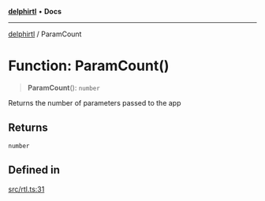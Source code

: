 [**delphirtl**](../README.md) • **Docs**

***

[delphirtl](../globals.md) / ParamCount

# Function: ParamCount()

> **ParamCount**(): `number`

Returns the number of parameters passed to the app

## Returns

`number`

## Defined in

[src/rtl.ts:31](https://github.com/chuacw/delphirtl/blob/a346bc29a51cbf7ec2f78046723acc330bc10ce1/src/rtl.ts#L31)
